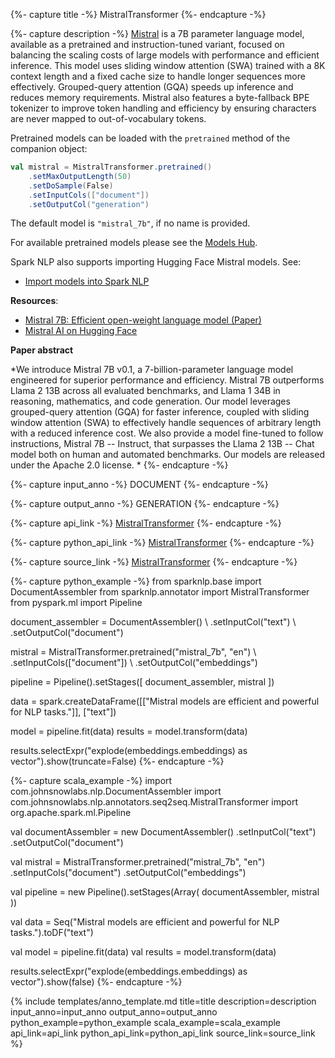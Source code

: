 {%- capture title -%}
MistralTransformer
{%- endcapture -%}

{%- capture description -%}
[Mistral](https://huggingface.co/papers/2310.06825) is a 7B parameter language model, available as a pretrained and instruction-tuned variant, focused on balancing the scaling costs of large models with performance and efficient inference. This model uses sliding window attention (SWA) trained with a 8K context length and a fixed cache size to handle longer sequences more effectively. Grouped-query attention (GQA) speeds up inference and reduces memory requirements. Mistral also features a byte-fallback BPE tokenizer to improve token handling and efficiency by ensuring characters are never mapped to out-of-vocabulary tokens.

Pretrained models can be loaded with the `pretrained` method of the companion object:
```scala
val mistral = MistralTransformer.pretrained()
    .setMaxOutputLength(50)
    .setDoSample(False)
    .setInputCols(["document"])
    .setOutputCol("generation")
```
The default model is `"mistral_7b"`, if no name is provided.

For available pretrained models please see the [Models Hub](https://sparknlp.org/models?annotator=MistralTransformer).

Spark NLP also supports importing Hugging Face Mistral models. See:
- [Import models into Spark NLP](https://github.com/JohnSnowLabs/spark-nlp/discussions/5669)

**Resources**:

- [Mistral 7B: Efficient open-weight language model (Paper)](https://arxiv.org/abs/2310.06825)  
- [Mistral AI on Hugging Face](https://huggingface.co/mistralai)  

**Paper abstract**

*We introduce Mistral 7B v0.1, a 7-billion-parameter language model engineered for superior performance and efficiency. Mistral 7B outperforms Llama 2 13B across all evaluated benchmarks, and Llama 1 34B in reasoning, mathematics, and code generation. Our model leverages grouped-query attention (GQA) for faster inference, coupled with sliding window attention (SWA) to effectively handle sequences of arbitrary length with a reduced inference cost. We also provide a model fine-tuned to follow instructions, Mistral 7B -- Instruct, that surpasses the Llama 2 13B -- Chat model both on human and automated benchmarks. Our models are released under the Apache 2.0 license. *
{%- endcapture -%}

{%- capture input_anno -%}
DOCUMENT
{%- endcapture -%}

{%- capture output_anno -%}
GENERATION
{%- endcapture -%}

{%- capture api_link -%}
[MistralTransformer](/api/com/johnsnowlabs/nlp/annotators/seq2seq/MistralTransformer.html)
{%- endcapture -%}

{%- capture python_api_link -%}
[MistralTransformer](/api/python/reference/autosummary/sparknlp/annotator/seq2seq/mistral_transformer/index.html)
{%- endcapture -%}

{%- capture source_link -%}
[MistralTransformer](https://github.com/JohnSnowLabs/spark-nlp/blob/master/src/main/scala/com/johnsnowlabs/nlp/annotators/seq2seq/MistralTransformer.scala)
{%- endcapture -%}

{%- capture python_example -%}
from sparknlp.base import DocumentAssembler
from sparknlp.annotator import MistralTransformer
from pyspark.ml import Pipeline

document_assembler = DocumentAssembler() \\
    .setInputCol("text") \\
    .setOutputCol("document")

mistral = MistralTransformer.pretrained("mistral_7b", "en") \\
    .setInputCols(["document"]) \\
    .setOutputCol("embeddings")

pipeline = Pipeline().setStages([
    document_assembler,
    mistral
])

data = spark.createDataFrame([["Mistral models are efficient and powerful for NLP tasks."]], ["text"])

model = pipeline.fit(data)
results = model.transform(data)

results.selectExpr("explode(embeddings.embeddings) as vector").show(truncate=False)
{%- endcapture -%}

{%- capture scala_example -%}
import com.johnsnowlabs.nlp.DocumentAssembler
import com.johnsnowlabs.nlp.annotators.seq2seq.MistralTransformer
import org.apache.spark.ml.Pipeline

val documentAssembler = new DocumentAssembler()
  .setInputCol("text")
  .setOutputCol("document")

val mistral = MistralTransformer.pretrained("mistral_7b", "en")
  .setInputCols("document")
  .setOutputCol("embeddings")

val pipeline = new Pipeline().setStages(Array(
  documentAssembler,
  mistral
))

val data = Seq("Mistral models are efficient and powerful for NLP tasks.").toDF("text")

val model = pipeline.fit(data)
val results = model.transform(data)

results.selectExpr("explode(embeddings.embeddings) as vector").show(false)
{%- endcapture -%}

{% include templates/anno_template.md
title=title
description=description
input_anno=input_anno
output_anno=output_anno
python_example=python_example
scala_example=scala_example
api_link=api_link
python_api_link=python_api_link
source_link=source_link
%}
